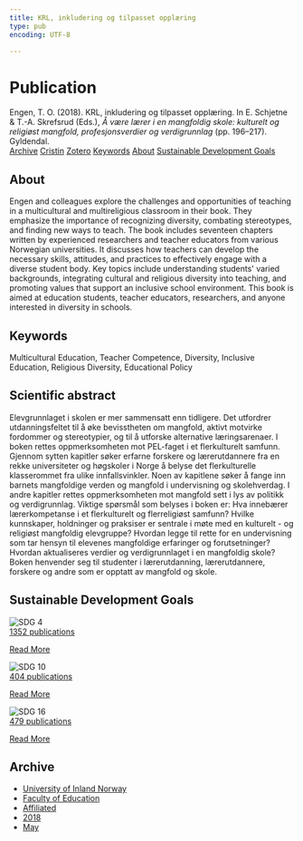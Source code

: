 ```yaml
---
title: KRL, inkludering og tilpasset opplæring
type: pub
encoding: UTF-8

---
```

<h1>Publication</h1>
<article id="csl-bib-container-7V54S775" class="csl-bib-container">
  <div class="csl-bib-body"> <div class="csl-entry">Engen, T. O. (2018). KRL, inkludering og tilpasset opplæring. In E. Schjetne &#38; T.-A. Skrefsrud (Eds.), <i>Å være lærer i en mangfoldig skole: kulturelt og religiøst mangfold, profesjonsverdier og verdigrunnlag</i> (pp. 196–217). Gyldendal.</div> </div>
  <div class="csl-bib-buttons">
    <a href="#taxonomy-article-7V54S775" alt="archive" class="csl-bib-button">Archive</a>
    <a href="https://app.cristin.no/results/show.jsf?id=1586268" alt="Cristin" class="csl-bib-button">Cristin</a>
    <a href="http://zotero.org/groups/5881554/items/7V54S775" alt="Zotero" class="csl-bib-button">Zotero</a>
    <a href="#keywords-article-7V54S775" alt="keywords" class="csl-bib-button">Keywords</a>
    <a href="#about-article-7V54S775" alt="about_pub" class="csl-bib-button">About</a>
    <a href="#sdg-article-7V54S775" alt="sdg" class="csl-bib-button">Sustainable Development Goals</a>
  </div>
  <div id="csl-bib-meta-container-7V54S775"></div>
</article>
<div id="csl-bib-meta-7V54S775" class="csl-bib-meta">
  <article id="about-article-7V54S775" class="about_pub-article">
    <h1>About</h1>
    Engen and colleagues explore the challenges and opportunities of teaching in a multicultural and multireligious classroom in their book. They emphasize the importance of recognizing diversity, combating stereotypes, and finding new ways to teach. The book includes seventeen chapters written by experienced researchers and teacher educators from various Norwegian universities. It discusses how teachers can develop the necessary skills, attitudes, and practices to effectively engage with a diverse student body. Key topics include understanding students' varied backgrounds, integrating cultural and religious diversity into teaching, and promoting values that support an inclusive school environment. This book is aimed at education students, teacher educators, researchers, and anyone interested in diversity in schools.
  </article>
  <article id="keywords-article-7V54S775" class="keywords-article">
    <h1>Keywords</h1>
    Multicultural Education, Teacher Competence, Diversity, Inclusive Education, Religious Diversity, Educational Policy
  </article>
  <article id="abstract-article-7V54S775" class="abstract-article">
    <h1>Scientific abstract</h1>
    Elevgrunnlaget i skolen er mer sammensatt enn tidligere. Det utfordrer utdanningsfeltet til å øke bevisstheten om mangfold, aktivt motvirke fordommer og stereotypier, og til å utforske alternative læringsarenaer. I boken rettes oppmerksomheten mot PEL-faget i et flerkulturelt samfunn. Gjennom sytten kapitler søker erfarne forskere og lærerutdannere fra en rekke universiteter og høgskoler i Norge å belyse det flerkulturelle klasserommet fra ulike innfallsvinkler. Noen av kapitlene søker å fange inn barnets mangfoldige verden og mangfold i undervisning og skolehverdag. I andre kapitler rettes oppmerksomheten mot mangfold sett i lys av politikk og verdigrunnlag. Viktige spørsmål som belyses i boken er: Hva innebærer lærerkompetanse i et flerkulturelt og flerreligiøst samfunn? Hvilke kunnskaper, holdninger og praksiser er sentrale i møte med en kulturelt - og religiøst mangfoldig elevgruppe? Hvordan legge til rette for en undervisning som tar hensyn til elevenes mangfoldige erfaringer og forutsetninger? Hvordan aktualiseres verdier og verdigrunnlaget i en mangfoldig skole? Boken henvender seg til studenter i lærerutdanning, lærerutdannere, forskere og andre som er opptatt av mangfold og skole.
  </article>
  <article id="sdg-article-7V54S775" class="sdg-article">
    <h1>Sustainable Development Goals</h1>
    <div class="sdg-container"><div id="sdg4" class="sdg">
        <img src="{{< params subfolder >}}images/sdg/sdg04_en.png" class="image" alt="SDG 4">
        <div class="sdg-overlay">
          <a href="{{< params subfolder >}}en/archive/?sdg=4#archive" class="sdg-publication-count"><span>1352</span> publications</a>
          <p><a href="https://sdgs.un.org/goals/goal4" class="sdg-read-more">Read More</a></p>
        </div>
      </div> <div id="sdg10" class="sdg">
        <img src="{{< params subfolder >}}images/sdg/sdg10_en.png" class="image" alt="SDG 10">
        <div class="sdg-overlay">
          <a href="{{< params subfolder >}}en/archive/?sdg=10#archive" class="sdg-publication-count"><span>404</span> publications</a>
          <p><a href="https://sdgs.un.org/goals/goal10" class="sdg-read-more">Read More</a></p>
        </div>
      </div> <div id="sdg16" class="sdg">
        <img src="{{< params subfolder >}}images/sdg/sdg16_en.png" class="image" alt="SDG 16">
        <div class="sdg-overlay">
          <a href="{{< params subfolder >}}en/archive/?sdg=16#archive" class="sdg-publication-count"><span>479</span> publications</a>
          <p><a href="https://sdgs.un.org/goals/goal16" class="sdg-read-more">Read More</a></p>
        </div>
      </div></div>
  </article>
  <article id="taxonomy-article-7V54S775" class="taxonomy-article">
    <h1>Archive</h1>
    <ul>
      <li><a href="{{< params subfolder >}}en/archive/?key=3DCRN523">University of Inland Norway</a></li>
      <li><a href="{{< params subfolder >}}en/archive/?key=WYNZA47F">Faculty of Education</a></li>
      <li><a href="{{< params subfolder >}}en/archive/?key=2ZAN5K7T">Affiliated</a></li>
      <li><a href="{{< params subfolder >}}en/archive/?key=QU482WF9">2018</a></li>
      <li><a href="{{< params subfolder >}}en/archive/?key=UDTELPG3">May</a></li>
    </ul>
  </article>
</div>
